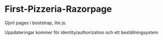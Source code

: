 # First-Pizzeria-Razorpage
Gjort pages i bootstrap, lite js. 

Uppdateringar kommer för identity/authorization och ett beställningsystem
